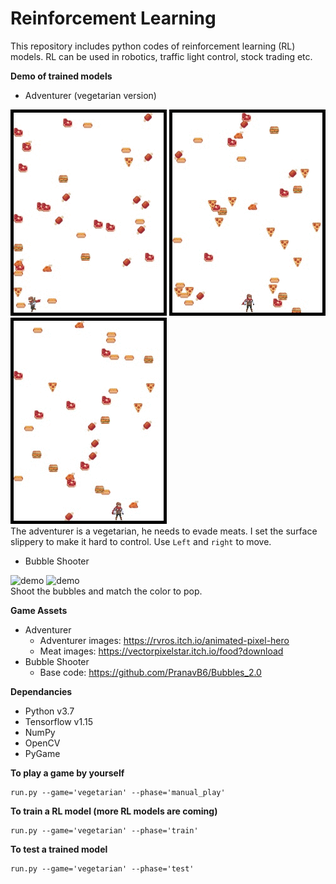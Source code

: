 # Reinforcement Learning 

This repository includes python codes of reinforcement learning (RL) models.
RL can be used in robotics, traffic light control, stock trading etc.
 
**Demo of trained models**
* Adventurer (vegetarian version)

![demo](demo/vegetarian/demo1.gif) ![demo](demo/vegetarian/demo2.gif) ![demo](demo/vegetarian/demo3.gif)\
The adventurer is a vegetarian, he needs to evade meats. 
 I set the surface slippery to make it hard to control. 
 Use ```Left``` and ```right``` to move. 

* Bubble Shooter

![demo](demo/bubble/demo1.gif) ![demo](demo/bubble/demo2.gif)\
Shoot the bubbles and match the color to pop. 

**Game Assets**
* Adventurer
  - Adventurer images: https://rvros.itch.io/animated-pixel-hero
  - Meat images: https://vectorpixelstar.itch.io/food?download
 * Bubble Shooter
   - Base code: https://github.com/PranavB6/Bubbles_2.0

**Dependancies**
* Python v3.7
* Tensorflow v1.15
* NumPy
* OpenCV
* PyGame

**To play a game by yourself**
```
run.py --game='vegetarian' --phase='manual_play'
```

**To train a RL model (more RL models are coming)**
```
run.py --game='vegetarian' --phase='train'
```

**To test a trained model**
```
run.py --game='vegetarian' --phase='test'
``` 